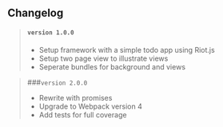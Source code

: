 ## Changelog

>#### ```version 1.0.0```
>* Setup framework with a simple todo app using Riot.js
>* Setup two page view to illustrate views
>* Seperate bundles for background and views

>###```version 2.0.0```
>* Rewrite with promises
>* Upgrade to Webpack version 4
>* Add tests for full coverage
